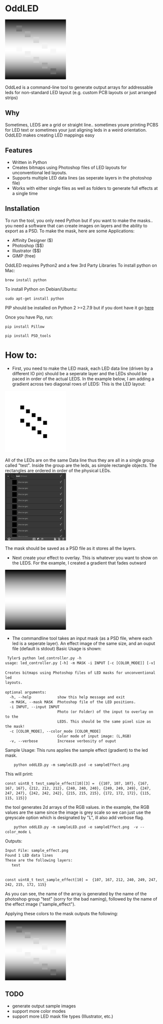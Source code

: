 # OddLED
<img src="media/output.png" width="200">

OddLed is a command-line tool to generate output arrays for addressable leds for non-standard LED layout (e.g. custom PCB layouts or just arranged strips)

## Why
Sometimes, LEDS are a grid or straight line.. sometimes youre printing PCBS for LED text or sometimes your just aligning leds in a weird orientation. OddLED makes creating LED mappings easy

## Features
- Written in Python
- Creates bitmaps using Photoshop files of LED layouts for unconventional led layouts.
- Supports multiple LED data lines (as seperate layers in the photoshop file)
- Works with either single files as well as folders to generate full effects at a single time

## Installation
To run the tool, you only need Python but if you want to make the masks.. you need a software that can create images on layers and the ability to export as a PSD.
To make the mask, here are some Applications:
- Affinity Designer ($)
- Photoshop ($$)
- Illustrator ($$)
- GIMP (free)

OddLED requires Python2 and a few 3rd Party Libraries
To install python on Mac:
```
brew install python
```
To install Python on Debian/Ubuntu:
```
sudo apt-get install python
```

PIP should be installed on Python 2 >=2.7.9 but if you dont have it go [here](https://pip.pypa.io/en/stable/installing/)

Once you have Pip, run:
```
pip install Pillow
```
```
pip install PSD_tools
```

# How to:
- First, you need to make the LED mask, each LED data line (driven by a different IO pin) should be a seperate layer and the LEDs should be paced in order of the actual LEDS. In the example below, I am adding a gradient across two diagonal rows of LEDS:
This is the LED layout:
<img src="media/sample_mask.png" width="200">

All of the LEDs are on the same Data line thus they are all in a single group called "test". Inside the group are the leds, as simple rectangle objects. The rectangles are ordered in order of the physical LEDs.  
<img src="media/sample_layers.png" width="200">

<!-- ![](./media/sample_layers.png =250x) -->
The mask should be saved as a PSD file as it stores all the layers. 

- Next create your effect to overlay. This is whatever you want to show on the LEDS. For the example, I created a gradient that fades outward
<!-- ![](./media/sample_effect.png =250x) -->
<img src="media/sample_effect.png" width="200">

- The commandline tool takes an input mask (as a PSD file, where each led is a seperate layer). An effect image of the same size, and an ouput file (default is stdout)
Basic Usage is shown:
```
 Tyler$ python led_controller.py -h
usage: led_controller.py [-h] -m MASK -i INPUT [-c [COLOR_MODE]] [-v]

Creates bitmaps using Photoshop files of LED masks for unconventional led
layouts.

optional arguments:
  -h, --help            show this help message and exit
  -m MASK, --mask MASK  Photoshop file of the LED positions.
  -i INPUT, --input INPUT
                        Photo (or Folder) of the input to overlay on to the
                        LEDS. This should be the same pixel size as the mask!
  -c [COLOR_MODE], --color_mode [COLOR_MODE]
                        Color mode of input image: (L,RGB)
  -v, --verbose         Increase verbosity of ouput
```

Sample Usage:
This runs applies the sample effect (gradient) to the led mask.
```
    python oddLED.py -m sampleLED.psd -e sampleEffect.png

```
This will print:
```
const uint8_t test_sample_effect[10][3] =  {{107, 107, 107}, {167, 167, 167}, {212, 212, 212}, {240, 240, 240}, {249, 249, 249}, {247, 247, 247}, {242, 242, 242}, {215, 215, 215}, {172, 172, 172}, {115, 115, 115}}
```
the tool generates 2d arrays of the RGB values. in the example, the RGB values are the same since the image is grey scale so we can just use the greyscale option which is designated by "L", ill also add verbose flag.

```
    python oddLED.py -m sampleLED.psd -e sampleEffect.png  -v --color_mode L

```
Outputs:
```
Input File: sample_effect.png
Found 1 LED data lines
These are the following layers:
   test


const uint8_t test_sample_effect[10] =  {107, 167, 212, 240, 249, 247, 242, 215, 172, 115}

```
As you can see, the name of the array is generated by the name of the photoshop group "test" (sorry for the bad naming), followed by the name of the effect image ("sample_effect").

Applying these colors to the mask outputs the following:

<img src="media/output.png" width="200">



## TODO
 - generate output sample images
 - support more color modes
 - support more LED mask file types (Illustrator, etc.)
